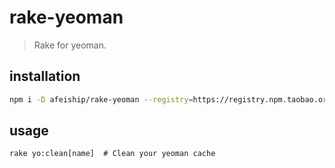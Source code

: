 # rake-yeoman
> Rake for yeoman.

## installation
```bash
npm i -D afeiship/rake-yeoman --registry=https://registry.npm.taobao.org
```

## usage
~~~
rake yo:clean[name]  # Clean your yeoman cache
~~~
